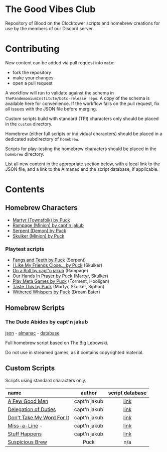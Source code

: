 # The Good Vibes Club

Repository of Blood on the Clocktower scripts and homebrew creations for use by the members of our Discord server.

# Contributing

New content can be added via pull request into `main`:
* fork the repository
* make your changes
* open a pull request

A workflow will run to validate against the schema in `ThePandemoniumInstitute/botc-release repo`. A copy of the schema is available here for convenience. If the workflow fails on the pull request, fix all issues with the JSON file before merging.

Custom scripts build with standard (TPI) characters only should be placed in the `custom` directory. 

Homebrew (either full scripts or individual characters) should be placed in a dedicated subdirectory of `homebrew`. 

Scripts for play-testing the homebrew characters should be placed in the `homebrew` directory.

List all new content in the appropriate section below, with a local link to the JSON file, and a link to the Almanac and the script database, if applicable.


# Contents


## Homebrew Characters

* [Martyr (Townsfolk) by Puck](homebrew/characters/martyr.json)
* [Rampage (Minion) by capt'n jakub](homebrew/characters/rampage.json)
* [Serpent (Demon) by Puck](homebrew/characters/serpent.json)
* [Skulker (Minion) by Puck](homebrew/characters/skulker.json)

### Playtest scripts

* [Fangs and Teeth by Puck](homebrew/Fangs_and_Teeth.json) (Serpent)
* [I Like My Friends Close... by Puck](homebrew/I_Like_My_Friends_Close.json) (Skulker)
* [On a Roll by capt'n jakub](homebrew/On_a_Roll.json) (Rampage)
* [Our Hands In Prayer by Puck](homebrew/Our_Hands_In_Prayer.json) (Martyr, Skulker)
* [Play Meta Games by Puck](homebrew/Play_Meta_Games.json) (Torment, Hooligan)
* [Taste This by Puck](homebrew/Taste_This.json) (Martyr, Skulker, Siphon)
* [Withered Whispers by Puck](homebrew/Withered_Whispers.json) (Dream Eater)


## Homebrew Scripts

### The Dude Abides by capt'n jakub

[json](homebrew/the_dude_abides/the_dude_abides.json) - 
[almanac](https://www.bloodstar.xyz/p/captn_jakub/thedudeabides/almanac.html) - 
[database](https://botc-scripts.azurewebsites.net/script/6594)

Full homebrew script based on The Big Lebowski.

Do not use in streamed games, as it contains copyrighted material.


## Custom Scripts

Scripts using standard characters only. 

| name | author | script database |
| :--- | :---: | :---: |
| [A Few Good Men](custom/A_Few_Good_Men.json) | capt'n jakub | [link](https://botcscripts.com/script/6761) |
| [Delegation of Duties](custom/Delegation_of_Duties.json) | capt'n jakub | [link](https://botcscripts.com/script/6763) |
| [Don't Take My Word For It](custom/Dont_Take_My_Word_For_It.json) | capt'n jakub | [link](https://botcscripts.com/script/6764) |
| [Miss-a-Line](custom/Miss-a-Line.json) -  | capt'n jakub | [link](https://botcscripts.com/script/6595) |
| [Stuff Happens](custom/Stuff_Happens.json) | capt'n jakub | [link](https://botcscripts.com/script/6765) |
| [Suspicious Brew](custom/Suspicious_Brew.json) | Puck | n/a |
